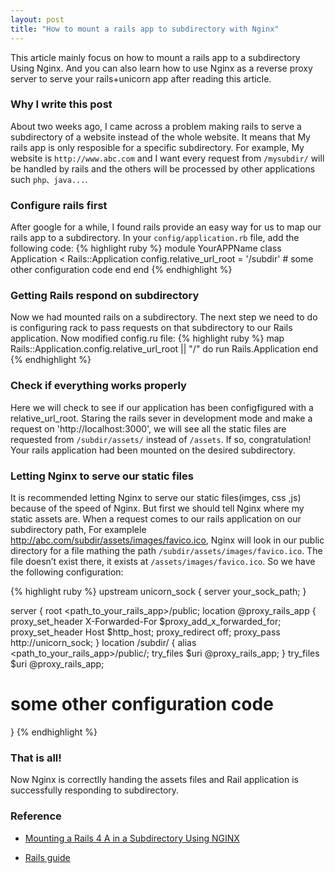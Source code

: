 ```yaml
---
layout: post
title: "How to mount a rails app to subdirectory with Nginx"
---
```


This article mainly focus on how to mount a rails app to a subdirectory Using Nginx. And you can also learn how to use Nginx as a reverse proxy server to serve your rails+unicorn app after reading this article.

### Why I write this post
About two weeks ago, I came across a problem making rails to serve a subdirectory of a website instead of the whole website. It means that My rails app is only resposible for a specific subdirectory. For example, My website is `http://www.abc.com` and I want every request from `/mysubdir/` will be handled by rails and the others will be processed by other applications such `php、java...`.

### Configure rails first 
After google for a while, I found rails provide an easy way for us to map our rails app to a subdirectory.
In your `config/application.rb` file, add the following code:
{% highlight ruby %}
module YourAPPName
  class Application < Rails::Application
    config.relative_url_root = '/subdir'
    # some other configuration code
  end
end
{% endhighlight %}

### Getting Rails respond on subdirectory 
Now we had mounted rails on a subdirectory. The next step we need to do is configuring rack to pass requests on that subdirectory to our Rails application. Now modified config.ru file:
{% highlight ruby %}
map Rails::Application.config.relative_url_root || "/" do
  run Rails.Application
end
{% endhighlight %}

### Check if everything works properly 
Here we will check to see if our application has been configfigured with a relative_url_root. Staring the rails sever in development mode and make a request on 'http://localhost:3000', we will see all the static files are requested from `/subdir/assets/` instead of `/assets`. If so, congratulation! Your rails application had been mounted on the desired subdirectory.

### Letting Nginx to serve our static files
It is recommended letting Nginx to serve our static files(imges, css ,js) because of the speed of Nginx. But first we should tell Nginx where my static assets are. When a request comes to our rails application on our subdirectory path, For examplele http://abc.com/subdir/assets/images/favico.ico, Nginx will look in our public directory for a file mathing the path `/subdir/assets/images/favico.ico`. The file doesn’t exist there, it exists at `/assets/images/favico.ico`. So we have the following configuration:

{% highlight ruby %}
upstream unicorn_sock {
  server your_sock_path;
}

server {
root <path_to_your_rails_app>/public;
location @proxy_rails_app {
  proxy_set_header X-Forwarded-For $proxy_add_x_forwarded_for;
  proxy_set_header Host $http_host;
  proxy_redirect off;
  proxy_pass http://unicorn_sock;
}
location /subdir/ {
  alias <path_to_your_rails_app>/public/;
  try_files $uri @proxy_rails_app;
}
try_files $uri @proxy_rails_app;
# some other configuration code
}
{% endhighlight %}

### That is all!
Now Nginx is correctlly handing the assets files and Rail application is successfully responding to subdirectory.

### Reference 
* [Mounting a Rails 4 A in a Subdirectory Using NGINX](http://stevesaarinen.com/blog/2013/05/16/mounting-rails-in-a-subdirectory-with-nginx-and-unicorn/)

* [Rails guide](http://guides.rubyonrails.org/configuring.html#deploy-to-a-subdirectory-relative-url-root)
